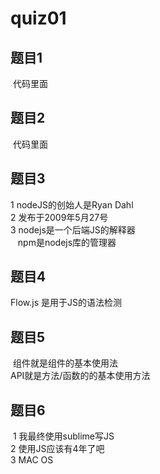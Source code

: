 # quiz01

## 题目1
  代码里面
  
## 题目2
  代码里面

## 题目3
  1 nodeJS的创始人是Ryan Dahl  
  2 发布于2009年5月27号  
  3 nodejs是一个后端JS的解释器  
    npm是nodejs库的管理器  
    
## 题目4
  Flow.js 是用于JS的语法检测
  
## 题目5
  组件就是组件的基本使用法  
  API就是方法/函数的的基本使用方法
  
## 题目6
  1 我最终使用sublime写JS  
  2 使用JS应该有4年了吧  
  3 MAC OS
